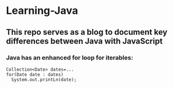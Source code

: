 # Learning-Java

## This repo serves as a blog to document key differences between Java with JavaScript

### Java has an enhanced for loop for iterables:
```
Collection<Date> dates=...
for(Date date : dates)
  System.out.printLn(date);
```
